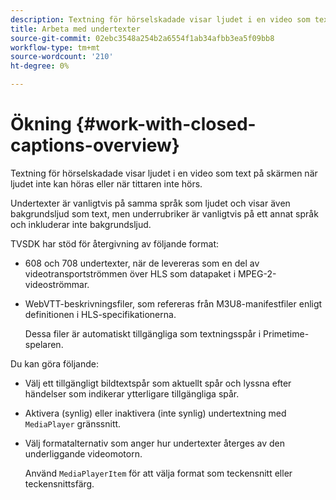 ```yaml
---
description: Textning för hörselskadade visar ljudet i en video som text på skärmen när ljudet inte kan höras eller när tittaren inte hörs.
title: Arbeta med undertexter
source-git-commit: 02ebc3548a254b2a6554f1ab34afbb3ea5f09bb8
workflow-type: tm+mt
source-wordcount: '210'
ht-degree: 0%

---
```


# Ökning {#work-with-closed-captions-overview}

Textning för hörselskadade visar ljudet i en video som text på skärmen när ljudet inte kan höras eller när tittaren inte hörs.

Undertexter är vanligtvis på samma språk som ljudet och visar även bakgrundsljud som text, men underrubriker är vanligtvis på ett annat språk och inkluderar inte bakgrundsljud.

TVSDK har stöd för återgivning av följande format:

* 608 och 708 undertexter, när de levereras som en del av videotransportströmmen över HLS som datapaket i MPEG-2-videoströmmar.
* WebVTT-beskrivningsfiler, som refereras från M3U8-manifestfiler enligt definitionen i HLS-specifikationerna.

  Dessa filer är automatiskt tillgängliga som textningsspår i Primetime-spelaren.

Du kan göra följande:

* Välj ett tillgängligt bildtextspår som aktuellt spår och lyssna efter händelser som indikerar ytterligare tillgängliga spår.
* Aktivera (synlig) eller inaktivera (inte synlig) undertextning med `MediaPlayer` gränssnitt.
* Välj formatalternativ som anger hur undertexter återges av den underliggande videomotorn.

  Använd `MediaPlayerItem` för att välja format som teckensnitt eller teckensnittsfärg.
